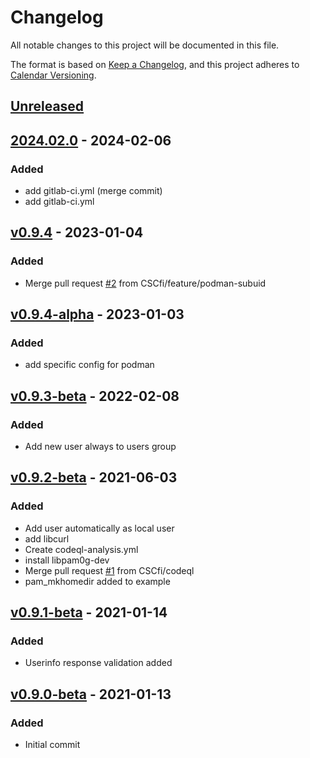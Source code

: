 # Changelog

All notable changes to this project will be documented in this file.

The format is based on [Keep a Changelog](https://keepachangelog.com/en/1.1.0/),
and this project adheres to [Calendar Versioning](https://calver.org/).

## [Unreleased]

## [2024.02.0] - 2024-02-06

### Added

- add gitlab-ci.yml (merge commit)
- add gitlab-ci.yml

## [v0.9.4] - 2023-01-04

### Added

- Merge pull request [#2](https://gitlab.ci.csc.fi:10022/sds-dev/sd-desktop/pam_userinfo/issues/2) from CSCfi/feature/podman-subuid

## [v0.9.4-alpha] - 2023-01-03

### Added

- add specific config for podman

## [v0.9.3-beta] - 2022-02-08

### Added

- Add new user always to users group

## [v0.9.2-beta] - 2021-06-03

### Added

- Add user automatically as local user
- add libcurl
- Create codeql-analysis.yml
- install libpam0g-dev
- Merge pull request [#1](https://gitlab.ci.csc.fi:10022/sds-dev/sd-desktop/pam_userinfo/issues/1) from CSCfi/codeql
- pam_mkhomedir added to example

## [v0.9.1-beta] - 2021-01-14

### Added

- Userinfo response validation added

## [v0.9.0-beta] - 2021-01-13

### Added

- Initial commit

[unreleased]: https://gitlab.ci.csc.fi/sds-dev/sd-desktop/pam_userinfo/compare/2024.02.0...HEAD
[2024.02.0]: https://gitlab.ci.csc.fi/sds-dev/sd-desktop/pam_userinfo/compare/v0.9.4...2024.02.0
[v0.9.4]: https://gitlab.ci.csc.fi/sds-dev/sd-desktop/pam_userinfo/compare/v0.9.4-alpha...v0.9.4
[v0.9.4-alpha]: https://gitlab.ci.csc.fi/sds-dev/sd-desktop/pam_userinfo/compare/v0.9.3-beta...v0.9.4-alpha
[v0.9.3-beta]: https://gitlab.ci.csc.fi/sds-dev/sd-desktop/pam_userinfo/compare/v0.9.2-beta...v0.9.3-beta
[v0.9.2-beta]: https://gitlab.ci.csc.fi/sds-dev/sd-desktop/pam_userinfo/compare/v0.9.1-beta...v0.9.2-beta
[v0.9.1-beta]: https://gitlab.ci.csc.fi/sds-dev/sd-desktop/pam_userinfo/compare/v0.9.0-beta...v0.9.1-beta
[v0.9.0-beta]: https://gitlab.ci.csc.fi/sds-dev/sd-desktop/pam_userinfo/commits/v0.9.0-beta

